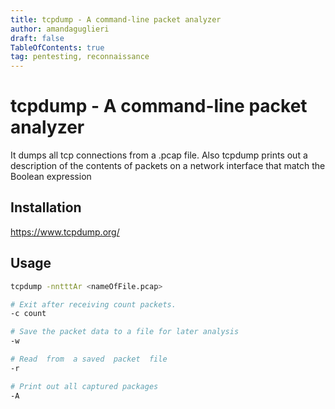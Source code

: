 ```yaml
---
title: tcpdump - A command-line packet analyzer
author: amandaguglieri
draft: false
TableOfContents: true
tag: pentesting, reconnaissance
---
```


# tcpdump - A command-line packet analyzer
 
It dumps  all tcp connections from a .pcap file. Also tcpdump  prints out a description of the contents of packets on a network interface that match the Boolean
       expression


## Installation

https://www.tcpdump.org/

## Usage

```bash
tcpdump -nntttAr <nameOfFile.pcap> 

# Exit after receiving count packets.
-c count

# Save the packet data to a file for later analysis
-w 

# Read  from  a saved  packet  file
-r

# Print out all captured packages
-A


```
